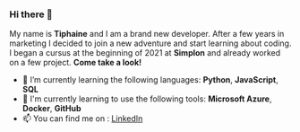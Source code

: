 ### Hi there 👋

My name is **Tiphaine** and I am a brand new developer. 
After a few years in marketing I decided to join a new adventure and start learning about coding. I began a cursus at the beginning of 2021 at **Simplon** and already worked on a few project. **Come take a look!** 

- 🌱  I’m currently learning the following languages: **Python**, **JavaScript**, **SQL**
- 🔧  I'm currently learning to use the following tools: **Microsoft Azure**, **Docker**, **GitHub** 
- 📫  You can find me on : [LinkedIn](https://www.linkedin.com/in/tiphaine-minguet-1a13ab125/)

<!--
**Tiphnm/Tiphnm** is a ✨ _special_ ✨ repository because its `README.md` (this file) appears on your GitHub profile.

Here are some ideas to get you started:

- 🔭 I’m currently working on ...
- 🌱 I’m currently learning ...
- 👯 I’m looking to collaborate on ...
- 🤔 I’m looking for help with ...
- 💬 Ask me about ...
- 📫 How to reach me: ...
- 😄 Pronouns: ...
- ⚡ Fun fact: ...
-->
